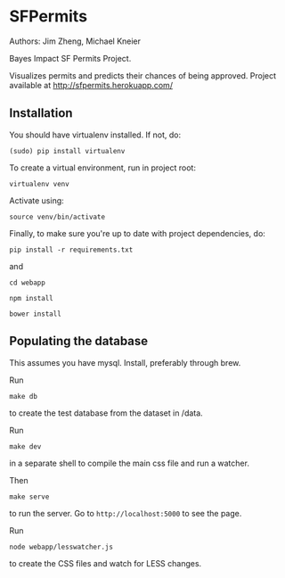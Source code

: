 # SFPermits

Authors: Jim Zheng, Michael Kneier

Bayes Impact SF Permits Project.

Visualizes permits and predicts their chances of being approved.
Project available at http://sfpermits.herokuapp.com/

## Installation

You should have virtualenv installed. If not, do:

	(sudo) pip install virtualenv

To create a virtual environment, run in project root:

	virtualenv venv

Activate using:

	source venv/bin/activate

Finally, to make sure you're up to date with project dependencies, do:

	pip install -r requirements.txt

and

	cd webapp

	npm install

	bower install

## Populating the database

This assumes you have mysql. Install, preferably through brew.

Run

	make db

to create the test database from the dataset in /data.

Run

	make dev

in a separate shell to compile the main css file and run a watcher.

Then

	make serve

to run the server. Go to ```http://localhost:5000``` to see the page.

Run

	node webapp/lesswatcher.js

to create the CSS files and watch for LESS changes.
